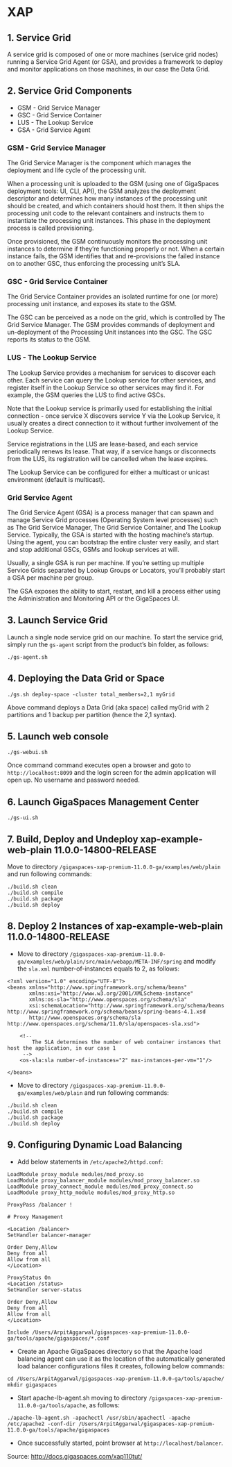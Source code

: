 # XAP

## 1. Service Grid
A service grid is composed of one or more machines (service grid nodes) running a Service Grid Agent (or GSA), and provides a framework to deploy and monitor applications on those machines, in our case the Data Grid.

## 2. Service Grid Components

 - GSM - Grid Service Manager
 - GSC - Grid Service Container
 - LUS - The Lookup Service
 - GSA - Grid Service Agent

### GSM - Grid Service Manager

The Grid Service Manager is the component which manages the deployment and life cycle of the processing unit.

When a processing unit is uploaded to the GSM (using one of GigaSpaces deployment tools: UI, CLI, API), the GSM analyzes the deployment descriptor and determines how many instances of the processing unit should be created, and which containers should host them. It then ships the processing unit code to the relevant containers and instructs them to instantiate the processing unit instances. This phase in the deployment process is called provisioning.

Once provisioned, the GSM continuously monitors the processing unit instances to determine if they’re functioning properly or not. When a certain instance fails, the GSM identifies that and re-provisions the failed instance on to another GSC, thus enforcing the processing unit’s SLA.


### GSC - Grid Service Container

The Grid Service Container provides an isolated runtime for one (or more) processing unit instance, and exposes its state to the GSM.

The GSC can be perceived as a node on the grid, which is controlled by The Grid Service Manager. The GSM provides commands of deployment and un-deployment of the Processing Unit instances into the GSC. The GSC reports its status to the GSM.

### LUS - The Lookup Service

The Lookup Service provides a mechanism for services to discover each other. Each service can query the Lookup service for other services, and register itself in the Lookup Service so other services may find it. For example, the GSM queries the LUS to find active GSCs.

Note that the Lookup service is primarily used for establishing the initial connection - once service X discovers service Y via the Lookup Service, it usually creates a direct connection to it without further involvement of the Lookup Service.

Service registrations in the LUS are lease-based, and each service periodically renews its lease. That way, if a service hangs or disconnects from the LUS, its registration will be cancelled when the lease expires.

The Lookup Service can be configured for either a multicast or unicast environment (default is multicast).

### Grid Service Agent

The Grid Service Agent (GSA) is a process manager that can spawn and manage Service Grid processes (Operating System level processes) such as The Grid Service Manager, The Grid Service Container, and The Lookup Service. Typically, the GSA is started with the hosting machine’s startup. Using the agent, you can bootstrap the entire cluster very easily, and start and stop additional GSCs, GSMs and lookup services at will.

Usually, a single GSA is run per machine. If you’re setting up multiple Service Grids separated by Lookup Groups or Locators, you’ll probably start a GSA per machine per group.

The GSA exposes the ability to start, restart, and kill a process either using the Administration and Monitoring API or the GigaSpaces UI.


## 3. Launch Service Grid
Launch a single node service grid on our machine. To start the service grid, simply run the `gs-agent` script from the product’s bin folder, as follows:

```
./gs-agent.sh
```

## 4. Deploying the Data Grid or Space
```
./gs.sh deploy-space -cluster total_members=2,1 myGrid
```
Above command deploys a Data Grid (aka space) called myGrid with 2 partitions and 1 backup per partition (hence the 2,1 syntax).

## 5. Launch web console
```
./gs-webui.sh
```
Once command command executes open a browser and goto to `http://localhost:8099` and the login screen for the admin application will open up. No username and password needed.

## 6. Launch GigaSpaces Management Center

```
./gs-ui.sh
```

## 7.  Build, Deploy and Undeploy xap-example-web-plain 11.0.0-14800-RELEASE

Move to directory `/gigaspaces-xap-premium-11.0.0-ga/examples/web/plain` and run following commands:

```
./build.sh clean
./build.sh compile
./build.sh package
./build.sh deploy
```

## 8. Deploy 2 Instances of xap-example-web-plain 11.0.0-14800-RELEASE

- Move to directory `/gigaspaces-xap-premium-11.0.0-ga/examples/web/plain/src/main/webapp/META-INF/spring` and modify the `sla.xml` number-of-instances equals to 2, as follows:

```
<?xml version="1.0" encoding="UTF-8"?>
<beans xmlns="http://www.springframework.org/schema/beans"
       xmlns:xsi="http://www.w3.org/2001/XMLSchema-instance"
       xmlns:os-sla="http://www.openspaces.org/schema/sla"
       xsi:schemaLocation="http://www.springframework.org/schema/beans http://www.springframework.org/schema/beans/spring-beans-4.1.xsd
       http://www.openspaces.org/schema/sla http://www.openspaces.org/schema/11.0/sla/openspaces-sla.xsd">

    <!--
    	The SLA determines the number of web container instances that host the application, in our case 1
     -->
    <os-sla:sla number-of-instances="2" max-instances-per-vm="1"/>

</beans>
```

- Move to directory `/gigaspaces-xap-premium-11.0.0-ga/examples/web/plain` and run following commands:

```
./build.sh clean
./build.sh compile
./build.sh package
./build.sh deploy
```

## 9. Configuring Dynamic Load Balancing

- Add below statements in `/etc/apache2/httpd.conf`:

```
LoadModule proxy_module modules/mod_proxy.so
LoadModule proxy_balancer_module modules/mod_proxy_balancer.so
LoadModule proxy_connect_module modules/mod_proxy_connect.so
LoadModule proxy_http_module modules/mod_proxy_http.so

ProxyPass /balancer !

# Proxy Management

<Location /balancer>
SetHandler balancer-manager

Order Deny,Allow
Deny from all
Allow from all
</Location>

ProxyStatus On
<Location /status>
SetHandler server-status

Order Deny,Allow
Deny from all
Allow from all
</Location>

Include /Users/ArpitAggarwal/gigaspaces-xap-premium-11.0.0-ga/tools/apache/gigaspaces/*.conf
```

- Create an Apache GigaSpaces directory so that the Apache load balancing agent can use it as the location of the automatically generated load balancer configurations files it creates, following below commands:

```
cd /Users/ArpitAggarwal/gigaspaces-xap-premium-11.0.0-ga/tools/apache/
mkdir gigaspaces
```

- Start apache-lb-agent.sh moving to directory `/gigaspaces-xap-premium-11.0.0-ga/tools/apache`, as follows:

```
./apache-lb-agent.sh -apachectl /usr/sbin/apachectl -apache /etc/apache2 -conf-dir /Users/ArpitAggarwal/gigaspaces-xap-premium-11.0.0-ga/tools/apache/gigaspaces
```

- Once successfully started, point browser at `http://localhost/balancer`.



Source: http://docs.gigaspaces.com/xap110tut/
